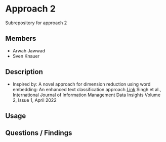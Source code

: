 # Approach 2
Subrepository for approach 2

## Members
- Arwah Jawwad
- Sven Knauer

## Description
- Inspired by: A novel approach for dimension reduction using word embedding: An enhanced text classification approach [Link](https://www.sciencedirect.com/science/article/pii/S2667096822000052) Singh et al., International Journal of Information Management Data Insights
Volume 2, Issue 1, April 2022

## Usage

## Questions / Findings